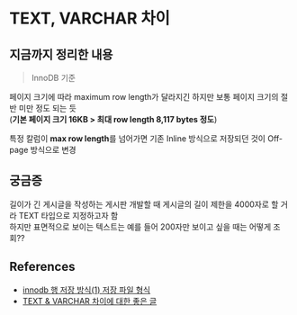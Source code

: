 # TEXT, VARCHAR 차이

## 지금까지 정리한 내용  

> InnoDB 기준

페이지 크기에 따라 maximum row length가 달라지긴 하지만 보통 페이지 크기의 절반 미만 정도 되는 듯  
(**기본 페이지 크기 16KB > 최대 row length 8,117 bytes 정도**)  

특정 칼럼이 **max row length**를 넘어가면 기존 Inline 방식으로 저장되던 것이 Off-page 방식으로 변경

## 궁금증
길이가 긴 게시글을 작성하는 게시판 개발할 때 게시글의 길이 제한을 4000자로 할 거라 TEXT 타입으로 지정하고자 함  
하지만 표면적으로 보이는 텍스트는 예를 들어 200자만 보이고 싶을 때는 어떻게 조회??
  
## References
- [innodb 행 저장 방식(1) 저장 파일 형식](https://yhjin.tistory.com/87)
- [TEXT & VARCHAR 차이에 대한 좋은 글](https://medium.com/daangn/varchar-vs-text-230a718a22a1)